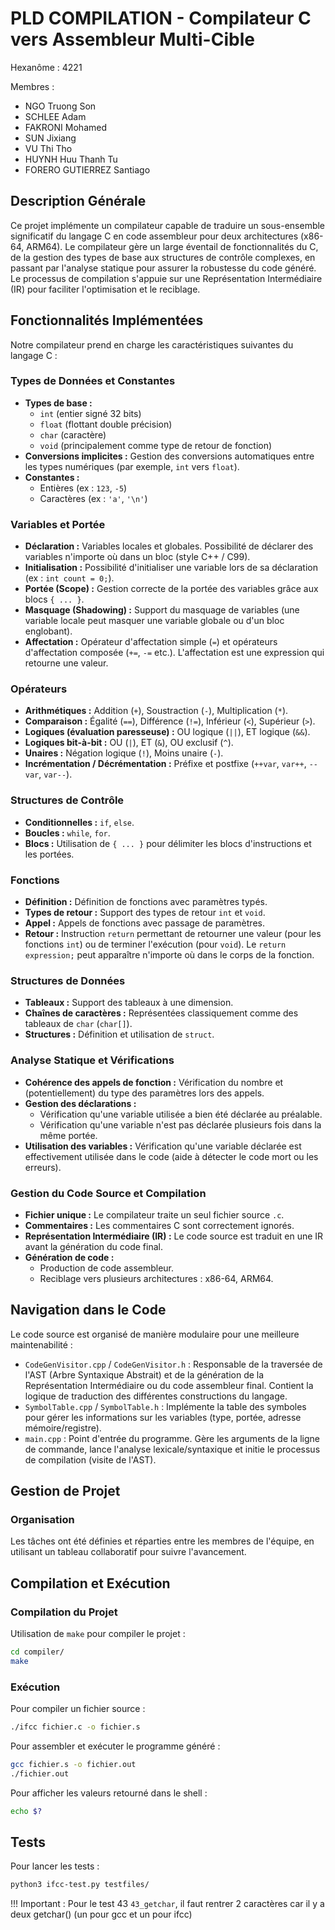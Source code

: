 # PLD COMPILATION - Compilateur C vers Assembleur Multi-Cible
Hexanôme : 4221

Membres :
- NGO Truong Son
- SCHLEE Adam
- FAKRONI Mohamed
- SUN Jixiang
- VU Thi Tho
- HUYNH Huu Thanh Tu
- FORERO GUTIERREZ Santiago

## Description Générale

Ce projet implémente un compilateur capable de traduire un sous-ensemble significatif du langage C en code assembleur pour deux architectures (x86-64, ARM64). Le compilateur gère un large éventail de fonctionnalités du C, de la gestion des types de base aux structures de contrôle complexes, en passant par l'analyse statique pour assurer la robustesse du code généré. Le processus de compilation s'appuie sur une Représentation Intermédiaire (IR) pour faciliter l'optimisation et le reciblage.

## Fonctionnalités Implémentées

Notre compilateur prend en charge les caractéristiques suivantes du langage C :

### Types de Données et Constantes
* **Types de base :**
    * `int` (entier signé 32 bits)
    * `float` (flottant double précision)
    * `char` (caractère)
    * `void` (principalement comme type de retour de fonction)
* **Conversions implicites :** Gestion des conversions automatiques entre les types numériques (par exemple, `int` vers `float`).
* **Constantes :**
    * Entières (ex : `123`, `-5`)
    * Caractères (ex : `'a'`, `'\n'`)

### Variables et Portée
* **Déclaration :** Variables locales et globales. Possibilité de déclarer des variables n'importe où dans un bloc (style C++ / C99).
* **Initialisation :** Possibilité d'initialiser une variable lors de sa déclaration (ex : `int count = 0;`).
* **Portée (Scope) :** Gestion correcte de la portée des variables grâce aux blocs `{ ... }`.
* **Masquage (Shadowing) :** Support du masquage de variables (une variable locale peut masquer une variable globale ou d'un bloc englobant).
* **Affectation :** Opérateur d'affectation simple (`=`) et opérateurs d'affectation composée (`+=`, `-=` etc.). L'affectation est une expression qui retourne une valeur.

### Opérateurs
* **Arithmétiques :** Addition (`+`), Soustraction (`-`), Multiplication (`*`).
* **Comparaison :** Égalité (`==`), Différence (`!=`), Inférieur (`<`), Supérieur (`>`).
* **Logiques (évaluation paresseuse) :** OU logique (`||`), ET logique (`&&`).
* **Logiques bit-à-bit :** OU (`|`), ET (`&`), OU exclusif (`^`).
* **Unaires :** Négation logique (`!`), Moins unaire (`-`).
* **Incrémentation / Décrémentation :** Préfixe et postfixe (`++var`, `var++`, `--var`, `var--`).

### Structures de Contrôle
* **Conditionnelles :** `if`, `else`.
* **Boucles :** `while`, `for`.
* **Blocs :** Utilisation de `{ ... }` pour délimiter les blocs d'instructions et les portées.

### Fonctions
* **Définition :** Définition de fonctions avec paramètres typés.
* **Types de retour :** Support des types de retour `int` et `void`.
* **Appel :** Appels de fonctions avec passage de paramètres.
* **Retour :** Instruction `return` permettant de retourner une valeur (pour les fonctions `int`) ou de terminer l'exécution (pour `void`). Le `return expression;` peut apparaître n'importe où dans le corps de la fonction.

### Structures de Données
* **Tableaux :** Support des tableaux à une dimension.
* **Chaînes de caractères :** Représentées classiquement comme des tableaux de `char` (`char[]`).
* **Structures :** Définition et utilisation de `struct`.

### Analyse Statique et Vérifications
* **Cohérence des appels de fonction :** Vérification du nombre et (potentiellement) du type des paramètres lors des appels.
* **Gestion des déclarations :**
    * Vérification qu'une variable utilisée a bien été déclarée au préalable.
    * Vérification qu'une variable n'est pas déclarée plusieurs fois dans la même portée.
* **Utilisation des variables :** Vérification qu'une variable déclarée est effectivement utilisée dans le code (aide à détecter le code mort ou les erreurs).

### Gestion du Code Source et Compilation
* **Fichier unique :** Le compilateur traite un seul fichier source `.c`.
* **Commentaires :** Les commentaires C sont correctement ignorés.
* **Représentation Intermédiaire (IR) :** Le code source est traduit en une IR avant la génération du code final.
* **Génération de code :**
    * Production de code assembleur.
    * Reciblage vers plusieurs architectures : x86-64, ARM64.


## Navigation dans le Code

Le code source est organisé de manière modulaire pour une meilleure maintenabilité :

- `CodeGenVisitor.cpp` / `CodeGenVisitor.h` : Responsable de la traversée de l'AST (Arbre Syntaxique Abstrait) et de la génération de la Représentation Intermédiaire ou du code assembleur final. Contient la logique de traduction des différentes constructions du langage.
- `SymbolTable.cpp` / `SymbolTable.h` : Implémente la table des symboles pour gérer les informations sur les variables (type, portée, adresse mémoire/registre).
- `main.cpp` : Point d'entrée du programme. Gère les arguments de la ligne de commande, lance l'analyse lexicale/syntaxique et initie le processus de compilation (visite de l'AST).


## Gestion de Projet

### Organisation
Les tâches ont été définies et réparties entre les membres de l'équipe, en utilisant un tableau collaboratif pour suivre l'avancement.


## Compilation et Exécution

### Compilation du Projet
Utilisation de `make` pour compiler le projet :
```sh
cd compiler/
make
```

### Exécution
Pour compiler un fichier source :
```sh
./ifcc fichier.c -o fichier.s
```

Pour assembler et exécuter le programme généré :
```sh
gcc fichier.s -o fichier.out
./fichier.out
```

Pour afficher les valeurs retourné dans le shell :
```sh
echo $?
```
## Tests

Pour lancer les tests :
```sh
python3 ifcc-test.py testfiles/
```

!!! Important : Pour le test 43 `43_getchar`, il faut rentrer 2 caractères car il y a deux getchar() (un pour gcc et un pour ifcc)